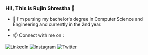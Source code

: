 ### Hi!, This is Rujin Shrestha 👋


<!--
**TheNyachhon/THENYACHHON** is a ✨ _special_ ✨ repository because its `README.md` (this file) appears on your GitHub profile.

Here are some ideas to get you started:

- 🔭 I’m currently working on ...
- 🌱 I’m currently learning ...
- 👯 I’m looking to collaborate on ...
- 🤔 I’m looking for help with ...
- 💬 Ask me about ...
- 📫 How to reach me: ...
- 😄 Pronouns: ...
- ⚡ Fun fact: ...
-->
- 🔭 I'm pursing my bachelor's degree in Computer Science and Engineering and currently in the 2nd year.
- 
- 📫 Connect with me on :

<a href='https://www.linkedin.com/in/rujin-shrestha-654080193'>![LinkedIn](https://img.shields.io/badge/LinkedIn-0A66C2?style=for-the-badge&logo=LinkedIn&logoColor=white)</a>
<a href='https://www.instagram.com/rujin_shrestha/'>![Instagram](https://img.shields.io/badge/Instagram-E4405F?style=for-the-badge&logo=Instagram&logoColor=white)</a>
<a href='https://twitter.com/nyachhon'>![Twitter](https://img.shields.io/badge/Twitter-1DA1F2?style=for-the-badge&logo=insta&logoColor=white)</a>


